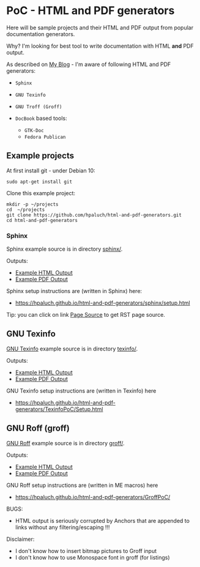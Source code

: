 # PoC - HTML and PDF generators

Here will be sample projects and their HTML and PDF output
from popular documentation generators.

Why? I'm looking for best tool to write documentation with
HTML **and** PDF output.

As described on [My Blog](https://hpaluch.github.io/2020/12/28/html-and-pdf-generators.html) - I'm aware of following HTML and PDF generators:

* `Sphinx`
* `GNU Texinfo`
* `GNU Troff (Groff)`
* `DocBook` based tools:

  - `GTK-Doc`
  - `Fedora Publican`

## Example projects

At first install git - under Debian 10:

```shell
sudo apt-get install git
```

Clone this example project:

```shell
mkdir -p ~/projects
cd  ~/projects
git clone https://github.com/hpaluch/html-and-pdf-generators.git
cd html-and-pdf-generators
```

### Sphinx

Sphinx example source is in directory [sphinx/](https://github.com/hpaluch/html-and-pdf-generators/tree/master/sphinx).

Outputs:
- [Example HTML Output](https://hpaluch.github.io/html-and-pdf-generators/sphinx/)
- [Example PDF Output](https://hpaluch.github.io/html-and-pdf-generators/SphinxPoC.pdf)

Sphinx setup instructions are (written in Sphinx) here:

* https://hpaluch.github.io/html-and-pdf-generators/sphinx/setup.html

Tip: you can click on link [Page Source](https://hpaluch.github.io/html-and-pdf-generators/sphinx/_sources/setup.rst.txt) to get RST page source.

## GNU Texinfo

[GNU Texinfo](https://www.gnu.org/software/texinfo/manual/texinfo/) example source is in directory [texinfo/](https://github.com/hpaluch/html-and-pdf-generators/tree/master/texinfo).

Outputs:
- [Example HTML Output](https://hpaluch.github.io/html-and-pdf-generators/TexinfoPoC/)
- [Example PDF Output](https://hpaluch.github.io/html-and-pdf-generators/TexinfoPoC.pdf)

GNU Texinfo setup instructions are (written in Texinfo) here

* https://hpaluch.github.io/html-and-pdf-generators/TexinfoPoC/Setup.html

## GNU Roff (groff)

[GNU Roff](https://www.gnu.org/software/groff/manual/) example source is in directory [groff/](https://github.com/hpaluch/html-and-pdf-generators/tree/master/groff).

Outputs:
- [Example HTML Output](https://hpaluch.github.io/html-and-pdf-generators/GroffPoC/)
- [Example PDF Output](https://hpaluch.github.io/html-and-pdf-generators/GroffPoC.pdf)

GNU Roff setup instructions are (written in ME macros) here

* https://hpaluch.github.io/html-and-pdf-generators/GroffPoC/

BUGS:

* HTML output is seriously corrupted by Anchors that are
  appended to links without any filtering/escaping !!!

Disclaimer:

- I don't know how to insert bitmap pictures to Groff input
- I don't know how to use Monospace font in groff (for listings)






